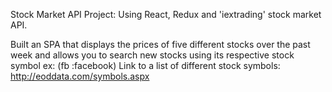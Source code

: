 Stock Market API Project:
Using React, Redux and 'iextrading' stock market API.

Built an SPA that displays the prices of five different stocks over the past week
and allows you to search new stocks using its respective stock symbol 
ex: (fb :facebook)
Link to a list of different stock symbols:
http://eoddata.com/symbols.aspx
